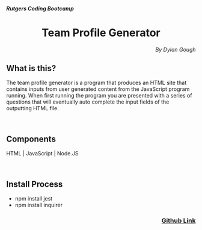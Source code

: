 <h5>Rutgers Coding Bootcamp</h5>
<h1 align="center">Team Profile Generator</h1>

<p align="right" style="font-style: italic;">By Dylan Gough</p>

<h2>What is this?</h2>

The team profile generator is a program that produces an HTML site that contains inputs from user generated content from the JavaScript program running. When first running the program you are presented with a series of questions that will eventually auto complete the input fields of the outputting HTML file.

<br>


<h2>Components</h2>

HTML | JavaScript | Node.JS

<br>

<h2>Install Process</h2>

* npm install jest
* npm install inquirer


<h3 align="right"><a href="https://github.com/dylangough/Team-Profile-Generator">Github Link</a></h3>
